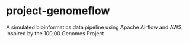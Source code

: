 # project-genomeflow
A simulated bioinformatics data pipeline using Apache Airflow and AWS, inspired by the 100,00 Genomes Project
